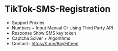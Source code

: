  # TikTok-SMS-Registration
- Support Proxies
- Numbers + Input Manual Or Using Third Party API
- Response Show SMS key token  
- Captcha Solver + Algorithms
- Contact : https://t.me/BoyFifteen 
 
